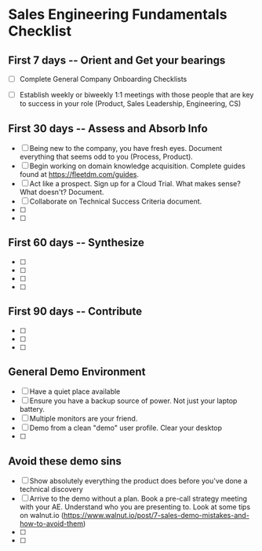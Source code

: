 # Sales Engineering Fundamentals Checklist


## First 7 days -- Orient and Get your bearings

- [ ] Complete General Company Onboarding Checklists
- [ ] Establish weekly or biweekly 1:1 meetings with those people that are key to success in your role (Product, Sales Leadership, Engineering, CS)


## First 30 days -- Assess and Absorb Info

- [ ] Being new to the company, you have fresh eyes. Document everything that seems odd to you (Process, Product). 
- [ ] Begin working on domain knowledge acquisition. Complete guides found at https://fleetdm.com/guides.
- [ ] Act like a prospect. Sign up for a Cloud Trial. What makes sense? What doesn't? Document. 
- [ ] Collaborate on Technical Success Criteria document. 
- [ ] 
- [ ] 


## First 60 days -- Synthesize

- [ ] 
- [ ] 
- [ ] 
- [ ] 


## First 90 days -- Contribute

- [ ] 
- [ ] 
- [ ] 


## General Demo Environment

- [ ] Have a quiet place available
- [ ] Ensure you have a backup source of power. Not just your laptop battery.
- [ ] Multiple monitors are your friend.
- [ ] Demo from a clean "demo" user profile. Clear your desktop
- [ ] 


## Avoid these demo sins
- [ ] Show absolutely everything the product does before you've done a technical discovery
- [ ] Arrive to the demo without a plan. Book a pre-call strategy meeting with your AE. Understand who you are presenting to. Look at some tips on walnut.io (https://www.walnut.io/post/7-sales-demo-mistakes-and-how-to-avoid-them)
- [ ] 
- [ ] 

